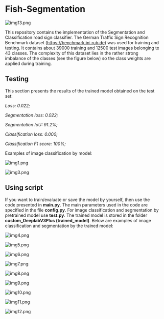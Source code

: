 # Fish-Segmentation
![img13.png](images/img13.PNG)

This repository contains the implementation of the Segmentation and Classification road sign classifier. The German Traffic Sign Recognition Benchmark dataset (https://benchmark.ini.rub.de) was used for training and testing. It contains about 39000 training and 12500 test images belonging to 43 classes. The complexity of this dataset lies in the rather strong imbalance of the classes (see the figure below) so the class weights are applied during training.

## Testing
This section presents the results of the trained model obtained on the test set: 

*Loss: 0.022;*

*Segmentation loss: 0.022;*

*Segmentation IoU: 91.2%;*

*Classification loss: 0.000;*

*Classification F1 score: 100%;*

Examples of image classification by model:

![img1.png](images/img1.PNG)

![img3.png](images/img3.PNG)

## Using script

If you want to train/evaluate or save the model by yourself, then use the code presented in **main.py**. The main parameters used in the code are specified in the file **config.py**. For image classification and segmentation by pretrained model use **test.py**. The trained model is stored in the folder **custom_DeeplabV3Plus (trained_model)**. Below are examples of image classification and segmentation by the trained model:

![img4.png](images/img4.PNG)

![img5.png](images/img5.PNG)

![img6.png](images/img6.PNG)

![img7.png](images/img7.PNG)

![img8.png](images/img8.PNG)

![img9.png](images/img9.PNG)

![img10.png](images/img10.PNG)

![img11.png](images/img11.PNG)

![img12.png](images/img12.PNG)
